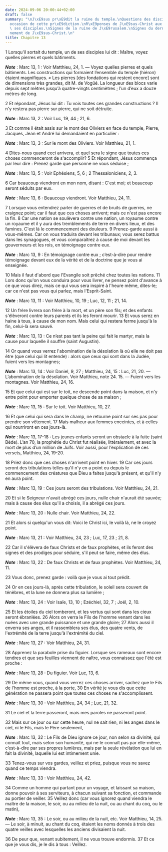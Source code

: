 ```yaml
---
date: 2024-09-06 20:00:44+02:00
draft: false
summary: "\nJ\xE9sus pr\xE9dit la ruine du temple.\nQuestions des disciples \xE0 l\u2019\
  occasion de cette pr\xE9diction.\nR\xE9ponses de J\xE9sus-Christ aux questions de\
  \ ses disciples.\nSignes de la ruine de J\xE9rusalem.\nSignes du dernier av\xE8\
  nement de J\xE9sus-Christ.\n"
title: Chapitre 13
---
```





1 Lorsqu'il sortait du temple, un de ses disciples lui dit : Maître, voyez quelles pierres et quels bâtiments.

***Note*** :  Marc 13, 1 : Voir Matthieu, 24, 1. ― Voyez quelles pierres et quels bâtiments. Les constructions qui formaient l’ensemble du temple (hiéron) étaient magnifiques. « Les pierres [des fondations qui restent encore] sont de dimensions très grandes, dit M. de Vogüé. La longueur des blocs varie depuis sept mètres jusqu’à quatre-vingts centimètres ; l’un d’eux a douze mètres de long.

2 Et répondant, Jésus lui dit : Tu vois toutes ces grandes constructions ? Il n'y restera pas pierre sur pierre, qui ne soit détruite.

***Note*** :  Marc 13, 2 : Voir Luc, 19, 44 ; 21, 6.


3 Et comme il était assis sur le mont des Oliviers en face du temple, Pierre, Jacques, Jean et André lui demandaient en particulier :

***Note*** :  Marc 13, 3 : Sur le mont des Oliviers. Voir Matthieu, 21, 1.

4 Dites-nous quand ceci arrivera, et quel sera le signe que toutes ces choses commenceront de s'accomplir? 5 Et répondant, Jésus commença par leur dire : Prenez garde que personne ne vous séduise ;

***Note*** :  Marc 13, 5 : Voir Ephésiens, 5, 6 ; 2 Thessaloniciens, 2, 3.

6 Car beaucoup viendront en mon nom, disant : C'est moi; et beaucoup seront séduits par eux.

***Note*** :  Marc 13, 6 : Beaucoup viendront. Voir Matthieu, 24, 11.

7 Lorsque vous entendrez parler de guerres et de bruits de guerres, ne craignez point; car il faut que ces choses arrivent; mais ce n'est pas encore la fin. 8 Car une nation se soulèvera contre une nation, un royaume contre un royaume et il y aura des tremblements de terre en divers lieux, et des famines. C'est là le commencement des douleurs. 9 Prenez-garde aussi à vous-mêmes. Car on vous traduira devant les tribunaux; vous serez battus dans les synagogues, et vous comparaîtrez à cause de moi devant les gouverneurs et les rois, en témoignage contre eux.

***Note*** :  Marc 13, 9 : En témoignage contre eux ; c’est-à-dire pour rendre témoignage devant eux de la vérité et de la doctrine que je vous ai enseignée.

10 Mais il faut d'abord que l'Evangile soit prêché chez toutes les nations. 11 Lors donc qu'on vous conduira pour vous livrer, ne pensez point d'avance à ce que vous direz, mais ce qui vous sera inspiré à l'heure même, dites-le; car ce n'est pas vous qui parlez, mais l'Esprit-Saint.

***Note*** :  Marc 13, 11 : Voir Matthieu, 10, 19 ; Luc, 12, 11 ; 21, 14.

12 Un frère livrera son frère à la mort, et un père son fils; et des enfants s'élèveront contre leurs parents et ils les feront mourir. 13 Et vous serez en haine à tous, à cause de mon nom. Mais celui qui restera ferme jusqu'à la fin, celui-là sera sauvé.

***Note*** :  Marc 13, 13 : Ce n’est pas tant la peine qui fait le martyr, mais la cause pour laquelle il souffre (saint Augustin).


14 Or quand vous verrez l'abomination de la désolation là où elle ne doit pas être (que celui qui lit entende) : alors que ceux qui sont dans la Judée, fuient vers les montagnes;

***Note*** :  Marc 13, 14 : Voir Daniel, 9, 27 ; Matthieu, 24, 15 : Luc, 21, 20. ― L’abomination de la désolation. Voir Matthieu, note 24. 15. ― Fuient vers les montagnes. Voir Matthieu, 24, 16.

15 Et que celui qui est sur le toit, ne descende point dans la maison, et n'y entre point pour emporter quelque chose de sa maison ;

***Note*** :  Marc 13, 15 : Sur le toit. Voir Matthieu, 10, 27.

16 Et que celui qui sera dans le champ, ne retourne point sur ses pas pour prendre son vêtement. 17 Mais malheur aux femmes enceintes, et à celles qui nourriront en ces jours-là.

***Note*** :  Marc 13, 17-18 : Les jeunes enfants seront un obstacle à la fuite (saint Bède). L’an 70, la prophétie du Christ fut réalisée, littéralement, et avec la mort de plus d’un million de Juifs. Voir aussi, pour l’explication de ces versets, Matthieu, 24, 19-20.

18 Priez donc que ces choses n'arrivent point en hiver. 19 Car ces jours seront des tribulations telles qu'il n'y en a point eu depuis le commencement des créatures que Dieu a faites jusqu'à présent, et qu'il n'y en aura point.

***Note*** :  Marc 13, 19 : Ces jours seront des tribulations. Voir Matthieu, 24, 21.

20 Et si le Seigneur n'avait abrégé ces jours, nulle chair n'aurait été sauvée; mais à cause des élus qu'il a choisis, il a abrégé ces jours.

***Note*** :  Marc 13, 20 : Nulle chair. Voir Matthieu, 24, 22.


21 Et alors si quelqu'un vous dit: Voici le Christ ici, le voilà là, ne le croyez point.

***Note*** :  Marc 13, 21 : Voir Matthieu, 24, 23 ; Luc, 17, 23 ; 21, 8.

22 Car il s'élèvera de faux Christs et de faux prophètes, et ils feront des signes et des prodiges pour séduire, s'il peut se faire, même des élus.

***Note*** :  Marc 13, 22 : De faux Christs et de faux prophètes. Voir Matthieu, 24, 11.

23 Vous donc, prenez garde : voilà que je vous ai tout prédit.


24 Or en ces jours-là, après cette tribulation, le soleil sera couvert de ténèbres, et la lune ne donnera plus sa lumière ;

***Note*** :  Marc 13, 24 : Voir Isaïe, 13, 10 ; Ezéchiel, 32, 7 ; Joël, 2, 10.

25 Et les étoiles du ciel tomberont, et les vertus qui sont dans les cieux seront ébranlées. 26 Alors on verra le Fils de l'homme venant dans les nuées avec une grande puissance et une grande gloire; 27 Alors aussi il enverra ses anges, et il rassemblera ses élus, des quatre vents, de l'extrémité de la terre jusqu'à l'extrémité du ciel.

***Note*** :  Marc 13, 27 : Voir Matthieu, 24, 31.


28 Apprenez la parabole prise du figuier. Lorsque ses rameaux sont encore tendres et que ses feuilles viennent de naître, vous connaissez que l'été est proche :

***Note*** :  Marc 13, 28 : Du figuier. Voir Luc, 13, 6.

29 De même vous, quand vous verrez ces choses arriver, sachez que le Fils de l'homme est proche, à la porte, 30 En vérité je vous dis que cette génération ne passera point que toutes ces choses ne s'accomplissent.

***Note*** :  Marc 13, 30 : Voir Matthieu, 24, 34 ; Luc, 21, 32.

31 Le ciel et la terre passeront, mais mes paroles ne passeront point.


32 Mais sur ce jour ou sur cette heure, nul ne sait rien, ni les anges dans le ciel, ni le Fils, mais le Père seulement,

***Note*** :  Marc 13, 32 : Le Fils de Dieu ignore ce jour, non selon sa divinité, qui connaît tout, mais selon son humanité, qui ne le connaît pas par elle-même, c’est-à-dire par ses propres lumières, mais par la seule révélation que lui en fait la divinité, laquelle lui est intimement unie.


33 Tenez-vous sur vos gardes, veillez et priez, puisque vous ne savez quand ce temps viendra.

***Note*** :  Marc 13, 33 : Voir Matthieu, 24, 42.

34 Comme un homme qui partant pour un voyage, et laissant sa maison, donne pouvoir à ses serviteurs, à chacun suivant sa fonction, et commande au portier de veiller. 35 Veillez donc (car vous ignorez quand viendra le maître de la maison, le soir, ou au milieu de la nuit, ou au chant du coq, ou le matin),

***Note*** :  Marc 13, 35 : Le soir, ou au milieu de la nuit, etc. Voir Matthieu, 14, 25. ― Le soir, à minuit, au chant du coq, étaient les noms donnés à trois des quatre veilles avec lesquelles les anciens divisaient la nuit.

36 De peur que, venant subitement, il ne vous trouve endormis. 37 Et ce que je vous dis, je le dis à tous : Veillez.

